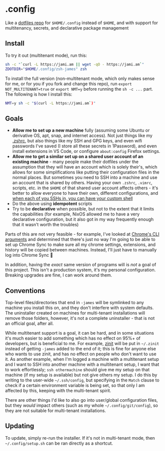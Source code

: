 # .config

Like a [dotfiles repo](http://dotfiles.github.io/) for `$HOME/.config` instead of `$HOME`, and with support for multitenancy, secrets, and declarative package management

## Install

To try it out (multitenant mode), run this:

```bash
sh -c "`curl -L https://jami.am || wget -qO - https://jami.am`"
ZDOTDIR="$HOME/.config/zsh-james" zsh
```

To install the full version (non-multitenant mode, which only makes sense for me, or for you if you fork and change this repo), run `export NOT_MULTITENANT=true` or `export NMT=y` before running the `sh -c ...` part. The following is how I install this:

```bash
NMT=y sh -c "$(curl -L https://jami.am`)"
```

## Goals

- **Allow me to set up a new machine** fully (assuming some Ubuntu or derivative OS, apt, snap, and internet access). Not just things like my [.zshrc](zsh-james/.zshrc), but also things like my SSH and GPG keys, and even wifi passwords I've saved (I store all these secrets in 1Password), and even install extensions in VS Code, or configure `about:config` Firefox settings.
- **Allow me to get a similar set up on a shared user account of an existing machine** - many people make their dotfiles under the assumption that they will have an account which is solely their's, which allows for some simplifications like putting their configuration files in the normal places. But sometimes you need to SSH into a machine and use an account that is shared by others. Having your own `.zshrc`, `.vimrc`, scripts, etc. in the `$HOME` of that shared user account affects others - it's better to allow everyone to have their own, different configurations, and [when each of you SSHs in, you can have your custom shell](scripts-james/helpers/make-ssh-use-my-config)
- Do the above using **idempotent** scripts
- Try to be **declarative** when possible, but not to the extent that it limits the capabilities (for example, NixOS allowed me to have a very declarative configuration, but it also got in my way frequently enough that it wasn't worth the troubles)

Parts of this are not very feasible - for example, I've looked at [Chrome's CLI arguments](https://peter.sh/experiments/chromium-command-line-switches/) and determined that there's just no way I'm going to be able to set up Chrome Sync to make sure all my chrome settings, extensions, and history will be copied between machines. Instead, I'll just have to manually log into Chrome Sync :grimacing:

In addition, having the _exact_ same version of programs will is _not_ a goal of this project. This isn't a production system, it's my personal configuration. Breaking upgrades are fine, I can work around them.

## Conventions

Top-level files/directories that end in `-james` will be symlinked to any machine you install this on, and they don't interfere with system defaults. The uninstaller created on machines for multi-tenant installations will remove those folders, however, it's not a complete uninstaller - that is not an official goal, after all.

While multitenant support is a goal, it can be hard, and in some situations it's much easier to add something which has no effect on 95%+ of developers, but is beneficial to me. For example, [zinit](https://github.com/zdharma-continuum/zinit) will be put in `~/.zinit` instead of getting `-james` added to the end of it; this is fine for anyone else who wants to use zinit, and has no effect on people who don't want to use it. As another example, when I'm logged a machine with a multitenant setup and I want to SSH into another machine with a multitenant setup, I want that to work effortlessly; `ssh othermachine` should give me my setup on that machine (if my setup is available) but not give others my setup. I do this by writing to the user-wide `~/.ssh/config`, but specifying in the `Match` clause to check if a certain environment variable is being set, so that only I am affected by this, keeping with the multi-tenant spirit.

There are other things I'd like to also go into user/global configuration files, but they *would* impact others (such as my whole `~/.config/git/config`), so they are not suitable for multi-tenant installations.

## Updating

To update, simply re-run the installer. If it's not in multi-tenant mode, then `~/.config/setup.sh` can be ran directly as a shortcut.
